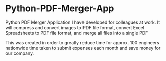 # Python-PDF-Merger-App
Python PDF Merger Application I have developed for colleagues at work. It will compress and convert images to PDF file format, convert Excel Spreadsheets to PDF file format, and merge all files into a single PDF

This was created in order to greatly reduce time for approx. 100 engineers nationwide time taken to submit expenses each month and save money for our company.
